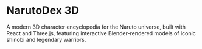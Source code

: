 # NarutoDex 3D
A modern 3D character encyclopedia for the Naruto universe, built with React and Three.js, featuring interactive Blender-rendered models of iconic shinobi and legendary warriors.
